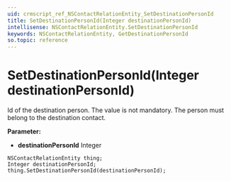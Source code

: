 ```yaml
---
uid: crmscript_ref_NSContactRelationEntity_SetDestinationPersonId
title: SetDestinationPersonId(Integer destinationPersonId)
intellisense: NSContactRelationEntity.SetDestinationPersonId
keywords: NSContactRelationEntity, GetDestinationPersonId
so.topic: reference
---
```


# SetDestinationPersonId(Integer destinationPersonId)

Id of the destination person. The value is not mandatory. The person must belong to the destination contact.

**Parameter:** 
 - **destinationPersonId** Integer

```crmscript
NSContactRelationEntity thing;
Integer destinationPersonId;
thing.SetDestinationPersonId(destinationPersonId);
```

